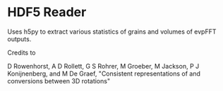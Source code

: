
# HDF5 Reader

Uses h5py to extract various statistics of grains and volumes of evpFFT outputs.

Credits to

D Rowenhorst, A D Rollett, G S Rohrer, M Groeber, M Jackson, P J Konijnenberg, and M De Graef, "Consistent representations of and conversions between 3D rotations"

